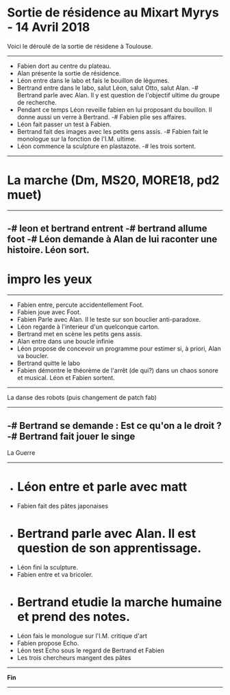 Sortie de résidence au Mixart Myrys - 14 Avril 2018
============================================================

Voici le déroulé de la sortie de résidene à Toulouse.

-------------------------------------------------------

- Fabien dort au centre du plateau.
- Alan présente la sortie de résidence.
- Léon entre dans le labo et fais le bouillon de légumes.
- Bertrand entre dans le labo, salut Léon, salut Otto, salut Alan.
-# Bertrand parle avec Alan. Il y est question de l'objectif ultime du groupe de recherche.
- Pendant ce temps Léon reveille fabien en lui proposant du bouillon. Il donne aussi un verre à Bertrand.
-# Fabien plie ses affaires.
- Léon fait passer un test à Fabien.
- Bertrand fait des images avec les petits gens assis.
-# Fabien fait le monologue sur la fonction de l'I.M. ultime.
- Léon commence la sculpture en plastazote.
-# les trois sortent.
------------------------------------------------------

# La marche (Dm, MS20, MORE18, pd2 muet)

-------------------------------------------------------
-# leon et bertrand entrent
-# bertrand allume foot
-# Léon demande à Alan de lui raconter une histoire. Léon sort.
-------------------------------------------------------

# impro les yeux

---------------------------------------------------------
- Fabien entre, percute accidentellement Foot.
- Fabien joue avec Foot.
- Fabien Parle avec Alan. Il le teste sur son bouclier anti-paradoxe.
- Léon regarde à l'interieur d'un quelconque carton.
- Bertrand met en scène les petits gens assis.
- Alan entre dans une boucle infinie
- Léon propose de concevoir un programme pour estimer si, à priori, Alan va boucler.
- Bertrand quitte le labo
- Fabien démontre le théorème de l'arrêt (de qui?) dans un chaos sonore et musical. Léon et Fabien sortent.
-------------------------------------------------------

La danse des robots
(puis changement de patch fab)

------------------------------------------------------
-# Bertrand se demande : Est ce qu'on a le droit ?
-# Bertrand fait jouer le singe
-------------------------------------------------------

La Guerre

--------------------------------------------------------
- # Léon entre et parle avec matt
- Fabien fait des pâtes japonaises
- # Bertrand parle avec Alan. Il est question de son apprentissage.
- Léon fini la sculpture.
- Fabien entre et va bricoler.
- # Bertrand etudie la marche humaine et prend des notes.
- Léon fais le monologue sur l'I.M. critique d'art
- Fabien propose Echo.
- Léon test Echo sous le regard de Bertrand et Fabien
- Les trois chercheurs mangent des pâtes
-------------------------------------------------------

**Fin**


------

